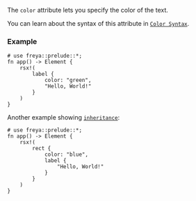 The `color` attribute lets you specify the color of the text.

You can learn about the syntax of this attribute in
[`Color Syntax`](crate::_docs::color_syntax).

### Example

```rust, no_run
# use freya::prelude::*;
fn app() -> Element {
    rsx!(
        label {
            color: "green",
            "Hello, World!"
        }
    )
}
```

Another example showing [`inheritance`](crate::_docs::inheritance):

```rust, no_run
# use freya::prelude::*;
fn app() -> Element {
    rsx!(
        rect {
            color: "blue",
            label {
                "Hello, World!"
            }
        }
    )
}
```
